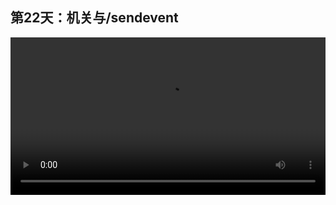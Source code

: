 ## 第22天：机关与/sendevent
 

<video width="100%" controls controlslist="nodownload nofullscreen noremoteplayback" disablePictureInPicture>
  <source src="https://api.keepwork.com/storage/v0/siteFiles/12023/raw#1586910197198session22.webm" type="video/webm">
  <source src="https://api.keepwork.com/storage/v0/siteFiles/12024/raw#1586910202990session22_small.mp4" type="video/mp4" />
   
  你的浏览器不支持播放
</video>
<style>
video::-webkit-media-controls-fullscreen-button { display: none; } 
</style>

### 字幕

我们在代码方块中输入一段代码。
比如 **/say** hello，2秒钟。
点击运行。
那么我们如何通过机关来触发这段代码呢？
我们来到**事件**项下，
选择**当收到msg1消息时**。
然后把刚刚的这段/say hello代码，放到它的内部。
我们关闭代码方块。
保证代码是激活的。
此时我们来制作一个机关。
比如一个按钮，一段导线，和一个命令方块。
我们**右键单击**命令方块。
输入 **/sendevent**发送消息msg1。
msg1是刚刚在代码方块中定义的事件名称。
点击关闭。
此时，如果我们点击这个按钮，
我们看到远处的人物就说了hello。
再点击一次，又说了hello。

### 动手练习
你的场景中可以有很多机关，他们都可以用/sendevent发送事件给代码方块。
尝试做几个有趣的机关吧。